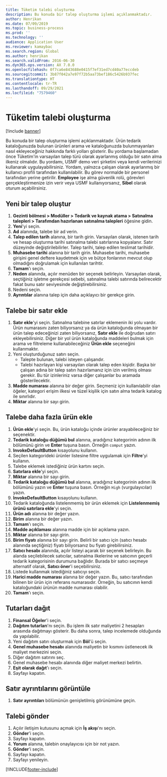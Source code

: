```yaml
---
title: Tüketim talebi oluşturma
description: Bu konuda bir talep oluşturma işlemi açıklanmaktadır.
author: Henrikan
ms.date: 07/09/2019
ms.topic: business-process
ms.prod: ''
ms.technology: ''
audience: Application User
ms.reviewer: kamaybac
ms.search.region: Global
ms.author: henrikan
ms.search.validFrom: 2016-06-30
ms.dyn365.ops.version: AX 7.0.0
ms.openlocfilehash: 0f7ca6e843688e0415f7ef31ed7cd40a77eccdeb
ms.sourcegitcommit: 3b87f042a7e97f72b5aa73bef186c5426b937fec
ms.translationtype: HT
ms.contentlocale: tr-TR
ms.lasthandoff: 09/29/2021
ms.locfileid: "7579460"
---
```

# <a name="create-a-requisition-for-consumption"></a>Tüketim talebi oluşturma

[!include [banner](../../includes/banner.md)]

Bu konuda bir talep oluşturma işlemi açıklanmaktadır. Ürün tedarik kataloğunuzda bulunan ürünleri arama ve kataloğunuzda bulunmayanları nasıl ekleyeceğiniz hakkında farklı yolları gösterir. Bu yordama başlamadan önce Tüketim'in varsayılan talep türü olarak ayarlanmış olduğu bir satın alma ilkeniz olmalıdır. Bu yordamı, USMF demo veri şirketini veya kendi verilerinizi kullanarak uygulayabilirsiniz. Yordam, yalnızca çalışan olarak ayarlanmış bir kullanıcı profili tarafından kullanılabilir. Bu görev normalde bir personel tarafından yerine getirilir. **Employee** işe alma güvenlik rolü, görevleri gerçekleştirmenize izin verir veya USMF kullanıyorsanız, **Sibel** olarak oturum açabilirsiniz.


## <a name="create-a-new-requisition"></a>Yeni bir talep oluştur
1. **Gezinti bölmesi > Modüller > Tedarik ve kaynak atama > Satınalma talepleri > Tarafımdan hazırlanan satınalma talepleri** öğesine gidin.
2. **Yeni**'yi seçin.
3. **Ad** alanında, talebe bir ad verin.
4. **Talep edilen tarih** alanına, bir tarih girin. Varsayılan olarak, istenen tarih ve hesap oluşturma tarihi satınalma talebi satırlarına kopyalanır. Satır düzeyinde değiştirilebilirler. Talep tarihi, talep edilen teslimat tarihidir.  
5. **Muhasebe tarihi** alanına bir tarih girin. Muhasebe tarihi, muhasebe girişini genel deftere kaydetmek için ve bütçe fonlarının mevcut olup olmadığını doğrulamak için kullanılan tarihtir.  
6. **Tamam**'ı seçin.
7. **Neden** alanında, açılır menüden bir seçenek belirleyin. Varsayılan olarak, seçtiğiniz işletme gerekçesi sebebi, satınalma talebi satırında belirecektir fakat bunu satır seviyesinde değiştirebilirsiniz.  
8. Nedeni seçin.
9. **Ayrıntılar** alanına talep için daha açıklayıcı bir gerekçe girin.

## <a name="add-a-line-to-the-requisition"></a>Talebe bir satır ekle
1. **Satır ekle**'yi seçin. Satınalma talebine satırlar eklemenin iki yolu vardır. Ürün numarasını zaten biliyorsanız ya da ürün kataloğunda olmayan bir ürün talep edeceğinizi zaten biliyorsanız, **Satır ekle** ile doğrudan satırı ekleyebilirsiniz. Diğer bir yol ürün kataloğunda maddeleri bulmak için arama ve filtreleme kullanabileceğiniz **Ürün ekle** seçeneğini kullanmaktır.    
2. Yeni oluşturduğunuz satırı seçin.
    - Talepte bulunan, talebi isteyen çalışandır.   
    - Talebi hazırlayan kişi varsayılan olarak talep eden kişidir. Başka bir çalışan adına bir talep satırı hazırlamanız için izin verilmiş olması gerekir. Bu tür izinleriniz varsa diğer çalışanlar bu aramada gösterilecektir.  
3. **Madde numarası** alanına bir değer girin. Seçmeniz için kullanılabilir olan öğeler, kategori erişim ilkesi ve tüzel kişilik için satın alma tedarik katalog ile sınırlıdır.   
4. **Miktar** alanına bir sayı girin.

## <a name="add-more-products-to-the-requisition"></a>Talebe daha fazla ürün ekle
1. **Ürün ekle**'yi seçin. Bu, ürün kataloğu içinde ürünler arayabileceğiniz bir seçenektir.    
2. **Tedarik kataloğu düğümü bul** alanına, aradığınız kategorinin adının ilk bölümünü girin ve **Enter** tuşuna basın. Örneğin `comput` yazın.  
3. **InvokeDefaultButton** kısayolunu kullanın.
4. Seçilen kategorideki ürünler listesine filtre uygulamak için **Filtre**'yi kullanın.
5. Talebe eklemek istediğiniz ürün kartını seçin.
6. **Satırlara ekle**'yi seçin.
7. **Miktar** alanına bir sayı girin.
8. **Tedarik kataloğu düğümü bul** alanına, aradığınız kategorinin adının ilk bölümünü yazın ve **Enter** tuşuna basın. Örneğin `High` (vurgulayıcılar) yazın.  
9. **InvokeDefaultButton** kısayolunu kullanın.
10. Tedarik kataloğunda listelenmemiş bir ürün eklemek için **Listelenmemiş ürünü satırlara ekle**'yi seçin.
11. **Ürün adı** alanına bir değer yazın.
12. **Birim** alanına bir değer yazın.
13. **Tamam**'ı seçin.
14. **Madde açıklaması** alanına madde için bir açıklama yazın.
15. **Miktar** alanına bir sayı girin.
16. **Birim fiyatı** alanına bir sayı girin. Belirli bir satıcı için (satıcı hesabı alanında seçtiğiniz) fiyatı biliyorsanız bu fiyatı girebilirsiniz.   
17. **Satıcı hesabı** alanında, açılır listeyi açarak bir seçenek belirleyin. Bu alanda seçilebilecek satıcılar, satınalma ilkelerine ve satıcının geçerli tedarik kategorisinin durumuna bağlıdır. Burada bir satıcı seçmeye alternatif olarak, **Satıcı öner**'i seçebilirsiniz.    
18. Listede kullanmak istediğiniz satıcıyı seçin.
19. **Harici madde numarası** alanına bir değer yazın. Bu, satıcı tarafından bilinen bir ürün için referans numarasıdır. Örneğin, bu satıcının kendi kataloğundaki ürünün madde numarası olabilir.  
20. **Tamam**'ı seçin.

## <a name="distribute-amounts"></a>Tutarları dağıt
1. **Finansal Öğeler**'i seçin.
2. **Dağıtım tutarları**'nı seçin. Bu işlem ilk satır maliyetini 2 hesapları arasında dağıtmayı gösterir. Bu daha sonra, talep incelemede olduğunda da yapılabilir.  
3. Yeni dağıtım satırı oluşturmak için **Böl**'ü seçin.
4. **Genel muhasebe hesabı** alanında maliyetin bir kısmını üstlenecek ilk maliyet merkezini seçin.
5. Diğer dağıtım satırını seç.
6. Genel muhasebe hesabı alanında diğer maliyet merkezi belirtin.
7. **Eşit olarak dağıt**'ı seçin.
8. Sayfayı kapatın.

## <a name="view-line-details"></a>Satır ayrıntılarını görüntüle
1. **Satır ayrıntıları** bölümünün genişletilmiş görünümüne geçin.

## <a name="submit-the-requisition"></a>Talebi gönder
1. Açılır iletişim kutusunu açmak için **İş akışı**'nı seçin.
2. **Gönder**'i seçin.
3. Sayfayı kapatın.
4. **Yorum** alanına, talebin onaylayıcısı için bir not yazın.
5. **Gönder**'i seçin.
6. Sayfayı kapatın.
7. Sayfayı yenileyin.



[!INCLUDE[footer-include](../../../includes/footer-banner.md)]